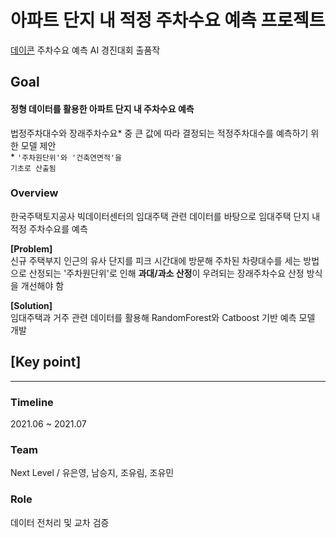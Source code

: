 # 아파트 단지 내 적정 주차수요 예측 프로젝트
[데이콘](https://dacon.io/competitions/official/235745/overview/description) 주차수요 예측 AI 경진대회 출품작

## Goal 
#### **정형 데이터를 활용한 아파트 단지 내 주차수요 예측** <br>
법정주차대수와 장래주차수요* 중 큰 값에 따라 결정되는 적정주차대수를 예측하기 위한 모델 제안 <br>
\* <code>'주차원단위'와 '건축연면적'을 기초로 산출됨</code>


### Overview
한국주택토지공사 빅데이터센터의 임대주택 관련 데이터를 바탕으로 임대주택 단지 내 적정 주차수요를 예측 <br>

**[Problem]** <br>
신규 주택부지 인근의 유사 단지를 피크 시간대에 방문해 주차된 차량대수를 세는 방법으로 산정되는 '주차원단위'로 인해 **과대/과소 산정**이 우려되는 장래주차수요 산정 방식을 개선해야 함

**[Solution]** <br>
임대주택과 거주 관련 데이터를 활용해 RandomForest와 Catboost 기반 예측 모델 개발

**[Key point]** <br>
-

- - -

### Timeline
2021.06 ~ 2021.07

### Team
Next Level / 유은영, 남승지, 조유림, 조유민

### Role
데이터 전처리 및 교차 검증
